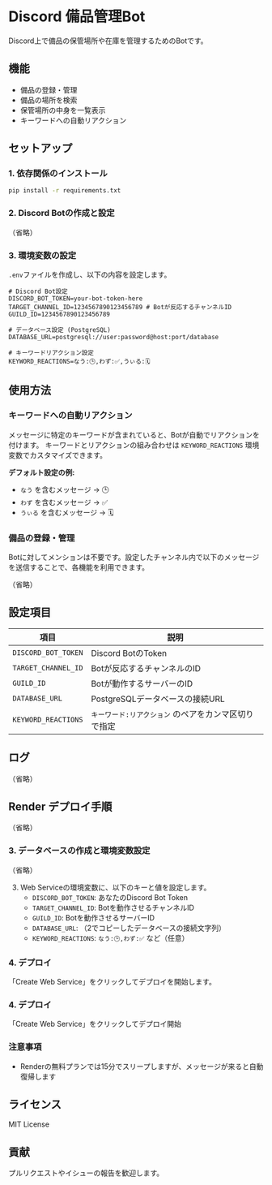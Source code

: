# Discord 備品管理Bot

Discord上で備品の保管場所や在庫を管理するためのBotです。

## 機能

- 備品の登録・管理
- 備品の場所を検索
- 保管場所の中身を一覧表示
- キーワードへの自動リアクション

## セットアップ

### 1. 依存関係のインストール

```bash
pip install -r requirements.txt
```

### 2. Discord Botの作成と設定

（省略）

### 3. 環境変数の設定

`.env`ファイルを作成し、以下の内容を設定します。

```env
# Discord Bot設定
DISCORD_BOT_TOKEN=your-bot-token-here
TARGET_CHANNEL_ID=1234567890123456789 # Botが反応するチャンネルID
GUILD_ID=1234567890123456789

# データベース設定 (PostgreSQL)
DATABASE_URL=postgresql://user:password@host:port/database

# キーワードリアクション設定
KEYWORD_REACTIONS=なう:🕒,わず:✅,うぃる:🗓️
```

## 使用方法

### キーワードへの自動リアクション

メッセージに特定のキーワードが含まれていると、Botが自動でリアクションを付けます。
キーワードとリアクションの組み合わせは `KEYWORD_REACTIONS` 環境変数でカスタマイズできます。

**デフォルト設定の例:**
- `なう` を含むメッセージ → 🕒
- `わず` を含むメッセージ → ✅
- `うぃる` を含むメッセージ → 🗓️

### 備品の登録・管理

Botに対してメンションは不要です。設定したチャンネル内で以下のメッセージを送信することで、各機能を利用できます。

（省略）

## 設定項目

| 項目 | 説明 |
|------|------|
| `DISCORD_BOT_TOKEN` | Discord BotのToken |
| `TARGET_CHANNEL_ID` | Botが反応するチャンネルのID |
| `GUILD_ID` | Botが動作するサーバーのID |
| `DATABASE_URL` | PostgreSQLデータベースの接続URL |
| `KEYWORD_REACTIONS` | `キーワード:リアクション` のペアをカンマ区切りで指定 |

## ログ

（省略）

## Render デプロイ手順

（省略）

### 3. データベースの作成と環境変数設定

（省略）

3. Web Serviceの環境変数に、以下のキーと値を設定します。
   - `DISCORD_BOT_TOKEN`: あなたのDiscord Bot Token
   - `TARGET_CHANNEL_ID`: Botを動作させるチャンネルID
   - `GUILD_ID`: Botを動作させるサーバーID
   - `DATABASE_URL`: （2でコピーしたデータベースの接続文字列）
   - `KEYWORD_REACTIONS`: `なう:🕒,わず:✅` など（任意）

### 4. デプロイ
「Create Web Service」をクリックしてデプロイを開始します。


### 4. デプロイ
「Create Web Service」をクリックしてデプロイ開始

### 注意事項
- Renderの無料プランでは15分でスリープしますが、メッセージが来ると自動復帰します

## ライセンス

MIT License

## 貢献

プルリクエストやイシューの報告を歓迎します。
